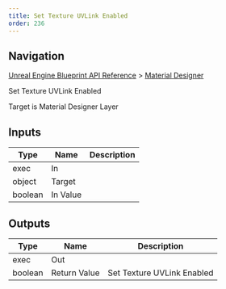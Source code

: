 ```yaml
---
title: Set Texture UVLink Enabled
order: 236
---
```

## Navigation

[Unreal Engine Blueprint API Reference](https://dev.epicgames.com/documentation/en-us/unreal-engine/BlueprintAPI) > [Material Designer](https://dev.epicgames.com/documentation/en-us/unreal-engine/BlueprintAPI/MaterialDesigner)

Set Texture UVLink Enabled

Target is Material Designer Layer

## Inputs

| Type | Name | Description |
| --- | --- | --- |
| exec | In |  |
| object | Target |  |
| boolean | In Value |  |

## Outputs

| Type | Name | Description |
| --- | --- | --- |
| exec | Out |  |
| boolean | Return Value | Set Texture UVLink Enabled |
